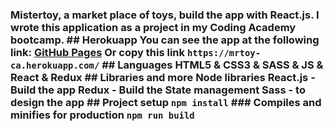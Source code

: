 ### Mistertoy, a market place of toys, build the app with React.js. I wrote this application as a project in my Coding Academy bootcamp. ## Herokuapp You can see the app at the following link: [GitHub Pages](https://mrtoy-ca.herokuapp.com/) Or copy this link `https://mrtoy-ca.herokuapp.com/` ## Languages HTML5 & CSS3 & SASS & JS & React & Redux ## Libraries and more Node libraries React.js - Build the app Redux - Build the State management Sass - to design the app ## Project setup ``` npm install ``` ### Compiles and minifies for production ``` npm run build ```
